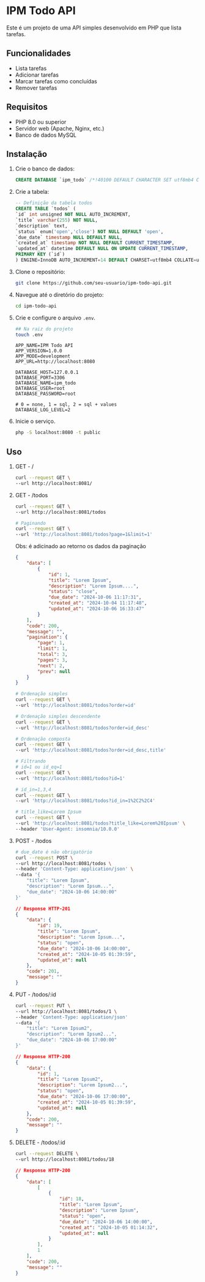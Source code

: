 # IPM Todo API

Este é um projeto de uma API simples desenvolvido em PHP que lista tarefas.

## Funcionalidades

- Lista tarefas
- Adicionar tarefas
- Marcar tarefas como concluídas
- Remover tarefas

## Requisitos

- PHP 8.0 ou superior
- Servidor web (Apache, Nginx, etc.)
- Banco de dados MySQL

## Instalação

1. Crie o banco de dados:
    ```sql
    CREATE DATABASE `ipm_todo` /*!40100 DEFAULT CHARACTER SET utf8mb4 COLLATE utf8mb4_0900_ai_ci */ /*!80016 DEFAULT ENCRYPTION='N' */;
    ```
2. Crie a tabela:
    ```sql
    -- Definição da tabela todos
    CREATE TABLE `todos` (
    `id` int unsigned NOT NULL AUTO_INCREMENT,
    `title` varchar(255) NOT NULL,
    `description` text,
    `status` enum('open','close') NOT NULL DEFAULT 'open',
    `due_date` timestamp NULL DEFAULT NULL,
    `created_at` timestamp NOT NULL DEFAULT CURRENT_TIMESTAMP,
    `updated_at` datetime DEFAULT NULL ON UPDATE CURRENT_TIMESTAMP,
    PRIMARY KEY (`id`)
    ) ENGINE=InnoDB AUTO_INCREMENT=14 DEFAULT CHARSET=utf8mb4 COLLATE=utf8mb4_0900_ai_ci;
    ```

3. Clone o repositório:
    ```sh
    git clone https://github.com/seu-usuario/ipm-todo-api.git
    ```
4. Navegue até o diretório do projeto:
    ```sh
    cd ipm-todo-api
    ```
5. Crie e configure o arquivo `.env`.
    ```sh
    ## Na raiz do projeto
    touch .env
    ```
    ```
    APP_NAME=IPM Todo API
    APP_VERSION=1.0.0
    APP_MODE=development
    APP_URL=http://localhost:8080

    DATABASE_HOST=127.0.0.1
    DATABASE_PORT=3306
    DATABASE_NAME=ipm_todo
    DATABASE_USER=root
    DATABASE_PASSWORD=root

    # 0 = none, 1 = sql, 2 = sql + values
    DATABASE_LOG_LEVEL=2
    ```

6. Inicie o serviço.
    ```sh
    php -S localhost:8080 -t public
    ```

## Uso

1. GET - /
    ```sh
    curl --request GET \
    --url http://localhost:8081/
    ```
2. GET - /todos
    ```sh
    curl --request GET \
    --url http://localhost:8081/todos 
    ```

    ```sh
    # Paginando
    curl --request GET \
    --url 'http://localhost:8081/todos?page=1&limit=1' 
    ```
    Obs: é adicinado ao retorno os dados da paginação
    ```json
    {
        "data": [
            {
                "id": 1,
                "title": "Lorem Ipsum",
                "description": "Lorem Ipsum....",
                "status": "close",
                "due_date": "2024-10-06 11:17:31",
                "created_at": "2024-10-04 11:17:48",
                "updated_at": "2024-10-06 16:33:47"
            }
        ],
        "code": 200,
        "message": "",
        "pagination": {
            "page": 1,
            "limit": 1,
            "total": 3,
            "pages": 3,
            "next": 2,
            "prev": null
        }
    }
    ```
    ```sh
    # Ordenação simples
    curl --request GET \
    --url 'http://localhost:8081/todos?order=id' 

    # Ordenação simples descendente
    curl --request GET \
    --url 'http://localhost:8081/todos?order=id_desc' 

    # Ordenação composta
    curl --request GET \
    --url 'http://localhost:8081/todos?order=id_desc,title' 
    ```
    
    ```sh
    # Filtrando
    # id=1 ou id_eq=1
    curl --request GET \
    --url 'http://localhost:8081/todos?id=1'

    # id_in=1,3,4
    curl --request GET \
    --url 'http://localhost:8081/todos?id_in=1%2C2%2C4'

    # title_like=Lorem Ipsum
    curl --request GET \
    --url 'http://localhost:8081/todos?title_like=Lorem%20Ipsum' \
    --header 'User-Agent: insomnia/10.0.0'
    ```
3. POST - /todos

    ```sh
    # due_date é não obrigatório
    curl --request POST \
    --url http://localhost:8081/todos \
    --header 'Content-Type: application/json' \
    --data '{
        "title": "Lorem Ipsum",
        "description": "Lorem Ipsum...",
        "due_date": "2024-10-06 14:00:00"
    }'
    ```
    ```json
    // Response HTTP-201
    {
        "data": {
            "id": 19,
            "title": "Lorem Ipsum",
            "description": "Lorem Ipsum...",
            "status": "open",
            "due_date": "2024-10-06 14:00:00",
            "created_at": "2024-10-05 01:39:59",
            "updated_at": null
        },
        "code": 201,
        "message": ""
    }
    ```
4. PUT - /todos/:id
    ```sh
    curl --request PUT \
    --url http://localhost:8081/todos/1 \
    --header 'Content-Type: application/json'
    --data '{
        "title": "Lorem Ipsum2",
        "description": "Lorem Ipsum2...",
        "due_date": "2024-10-06 17:00:00"
    }'
    ```
    ```json
    // Response HTTP-200
    {
        "data": {
            "id": 1,
            "title": "Lorem Ipsum2",
            "description": "Lorem Ipsum2...",
            "status": "open",
            "due_date": "2024-10-06 17:00:00",
            "created_at": "2024-10-05 01:39:59",
            "updated_at": null
        },
        "code": 200,
        "message": ""
    }
    ```
5. DELETE - /todos/:id
    ```sh
    curl --request DELETE \
    --url http://localhost:8081/todos/18
    ```
    ```json
    // Response HTTP-200
    {
        "data": [
            [
                {
                    "id": 18,
                    "title": "Lorem Ipsum",
                    "description": "Lorem Ipsum",
                    "status": "open",
                    "due_date": "2024-10-06 14:00:00",
                    "created_at": "2024-10-05 01:14:32",
                    "updated_at": null
                }
            ],
            1
        ],
        "code": 200,
        "message": ""
    }
    ```